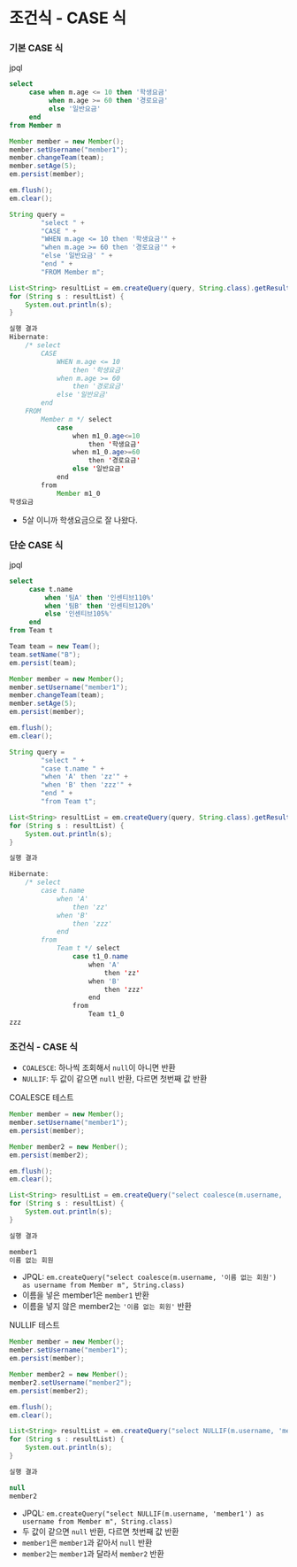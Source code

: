 # 조건식 - CASE 식

### 기본 CASE 식

jpql
```sql
select
     case when m.age <= 10 then '학생요금'
          when m.age >= 60 then '경로요금'
          else '일반요금'
     end
from Member m
```


```java
Member member = new Member();
member.setUsername("member1");
member.changeTeam(team);
member.setAge(5);
em.persist(member);

em.flush();
em.clear();

String query =
        "select " +
        "CASE " +
        "WHEN m.age <= 10 then '학생요금'" +
        "when m.age >= 60 then '경로요금'" +
        "else '일반요금' " +
        "end " +
        "FROM Member m";

List<String> resultList = em.createQuery(query, String.class).getResultList();
for (String s : resultList) {
    System.out.println(s);
}

실행 결과
Hibernate: 
    /* select
        CASE 
            WHEN m.age <= 10 
                then '학생요금'
            when m.age >= 60 
                then '경로요금'
            else '일반요금' 
        end 
    FROM
        Member m */ select
            case 
                when m1_0.age<=10 
                    then '학생요금' 
                when m1_0.age>=60 
                    then '경로요금' 
                else '일반요금' 
            end 
        from
            Member m1_0
학생요금
```
- 5살 이니까 학생요금으로 잘 나왔다. 

### 단순 CASE 식

jpql
```sql
select
     case t.name 
         when '팀A' then '인센티브110%'
         when '팀B' then '인센티브120%'
         else '인센티브105%'
     end
from Team t
```


```java
Team team = new Team();
team.setName("B");
em.persist(team);

Member member = new Member();
member.setUsername("member1");
member.changeTeam(team);
member.setAge(5);
em.persist(member);

em.flush();
em.clear();

String query =
        "select " +
        "case t.name " +
        "when 'A' then 'zz'" +
        "when 'B' then 'zzz'" +
        "end " +
        "from Team t";

List<String> resultList = em.createQuery(query, String.class).getResultList();
for (String s : resultList) {
    System.out.println(s);
}

실행 결과 

Hibernate: 
    /* select
        case t.name 
            when 'A' 
                then 'zz'
            when 'B' 
                then 'zzz'
            end 
        from
            Team t */ select
                case t1_0.name 
                    when 'A' 
                        then 'zz' 
                    when 'B' 
                        then 'zzz' 
                    end 
                from
                    Team t1_0
zzz
```

### 조건식 - CASE 식

- `COALESCE`: 하나씩 조회해서 `null`이 아니면 반환
- `NULLIF`: 두 값이 같으면 `null` 반환, 다르면 첫번째 값 반환

COALESCE 테스트 
```java
Member member = new Member();
member.setUsername("member1");
em.persist(member);

Member member2 = new Member();
em.persist(member2);

em.flush();
em.clear();

List<String> resultList = em.createQuery("select coalesce(m.username, '이름 없는 회원') as username from Member m", String.class).getResultList();
for (String s : resultList) {
    System.out.println(s);
}

실행 결과

member1
이름 없는 회원
```
- JPQL: `em.createQuery("select coalesce(m.username, '이름 없는 회원') as username from Member m", String.class)`
- 이름을 넣은 member1은 `member1` 반환 
- 이름을 넣지 않은 member2는 `'이름 없는 회원'` 반환

NULLIF 테스트
```java
Member member = new Member();
member.setUsername("member1");
em.persist(member);

Member member2 = new Member();
member2.setUsername("member2");
em.persist(member2);

em.flush();
em.clear();

List<String> resultList = em.createQuery("select NULLIF(m.username, 'member1') as username from Member m", String.class).getResultList();
for (String s : resultList) {
    System.out.println(s);
}

실행 결과 

null
member2
```
- JPQL: `em.createQuery("select NULLIF(m.username, 'member1') as username from Member m", String.class)`
- 두 값이 같으면 `null` 반환, 다르면 첫번째 값 반환
- `member1`은 `member1`과 같아서 `null` 반환 
- `member2`는 `member1`과 달라서 `member2` 반환


